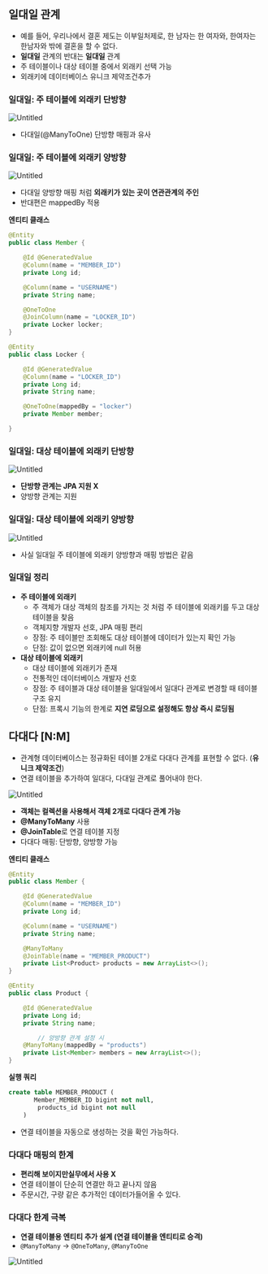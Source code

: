 ## 일대일 관계

- 예를 들어, 우리나에서 결혼 제도는 이부일처제로, 한 남자는 한 여자와, 한여자는 한남자와 밖에 결혼을 할 수 없다.
- **일대일** 관계의 반대는 **일대일** 관계
- 주 테이블이나 대상 테이블 중에서 외래키 선택 가능
- 외래키에 데이터베이스 유니크 제약조건추가

### 일대일: 주 테이블에 외래키 단방향

![Untitled](https://s3-us-west-2.amazonaws.com/secure.notion-static.com/062f10c0-1ab0-439f-9984-6adcaf7e0ed8/Untitled.png)

- 다대일(@ManyToOne) 단방향 매핑과 유사

### 일대일: 주 테이블에 외래키 양방향

![Untitled](https://s3-us-west-2.amazonaws.com/secure.notion-static.com/ce7e6a45-7750-4b28-be06-4c5a029ba7d5/Untitled.png)

- 다대일 양방향 매핑 처럼 **외래키가 있는 곳이 연관관계의 주인**
- 반대편은 mappedBy 적용

**엔티티 클래스**

```java
@Entity
public class Member {

    @Id @GeneratedValue
    @Column(name = "MEMBER_ID")
    private Long id;

    @Column(name = "USERNAME")
    private String name;

    @OneToOne
    @JoinColumn(name = "LOCKER_ID")
    private Locker locker;
}

@Entity
public class Locker {

    @Id @GeneratedValue
    @Column(name = "LOCKER_ID")
    private Long id;
    private String name;

    @OneToOne(mappedBy = "locker")
    private Member member;

}
```

### 일대일: 대상 테이블에 외래키 단방향

![Untitled](https://s3-us-west-2.amazonaws.com/secure.notion-static.com/a444d91b-f488-4f14-9a14-10c759476be2/Untitled.png)

- **단방향 관계는 JPA 지원 X**
- 양방향 관계는 지원

### 일대일: 대상 테이블에 외래키 양방향

![Untitled](https://s3-us-west-2.amazonaws.com/secure.notion-static.com/d29c46a8-24c5-4cb6-9704-d9804561101b/Untitled.png)

- 사실 일대일 주 테이블에 외래키 양방향과 매핑 방법은 같음

### 일대일 정리

- **주 테이블에 외래키**
    - 주 객체가 대상 객체의 참조를 가지는 것 처럼 주 테이블에 외래키를 두고 대상 테이블을 찾음
    - 객체지향 개발자 선호, JPA 매핑 편리
    - 장점: 주 테이블만 조회해도 대상 테이블에 데이터가 있는지 확인 가능
    - 단점: 값이 없으면 외래키에 null 허용
- **대상 테이블에 외래키**
    - 대상 테이블에 외래키가 존재
    - 전통적인 데이터베이스 개발자 선호
    - 장점: 주 테이블과 대상 테이블을 일대일에서 일대다 관계로 변경할 때 테이블 구조 유지
    - 단점: 프록시 기능의 한계로 **지연 로딩으로 설정해도 항상 즉시 로딩됨**

## 다대다 [N:M]

- 관계형 데이터베이스는 정규화된 테이블 2개로 다대다 관계를 표현할 수 없다. (**유니크 제약조건**)
- 연결 테이블을 추가하여 일대다, 다대일 관계로 풀어내야 한다.

![Untitled](https://s3-us-west-2.amazonaws.com/secure.notion-static.com/d79bfa25-531b-4f0d-b553-17852d6e55da/Untitled.png)

- **객체는 컬렉션을 사용해서 객체 2개로 다대다 관계 가능**
- **@ManyToMany** 사용
- **@JoinTable**로 연결 테이블 지정
- 다대다 매핑: 단방향, 양방향 가능

**엔티티 클래스**

```java
@Entity
public class Member {

    @Id @GeneratedValue
    @Column(name = "MEMBER_ID")
    private Long id;

    @Column(name = "USERNAME")
    private String name;

    @ManyToMany
    @JoinTable(name = "MEMBER_PRODUCT")
    private List<Product> products = new ArrayList<>();
}

@Entity
public class Product {

    @Id @GeneratedValue
    private Long id;
    private String name;

		// 양방향 관계 설정 시
    @ManyToMany(mappedBy = "products")
    private List<Member> members = new ArrayList<>();
}
```

**실행 쿼리**

```sql
create table MEMBER_PRODUCT (
       Member_MEMBER_ID bigint not null,
        products_id bigint not null
    )
```

- 연결 테이블을 자동으로 생성하는 것을 확인 가능하다.

### 다대다 매핑의 한계

- **편리해 보이지만실무에서 사용 X**
- 연결 테이블이 단순히 연결만 하고 끝나지 않음
- 주문시간, 구량 같은 추가적인 데이터가들어올 수 있다.

### 다대다 한계 극복

- **연결 테이블용 엔티티 추가 설계 (연결 테이블을 엔티티로 승격)**
- `@ManyToMany` → `@OneToMany`, `@ManyToOne`

![Untitled](https://s3-us-west-2.amazonaws.com/secure.notion-static.com/546496e9-13af-4949-bc74-f7b1e593a2dc/Untitled.png)